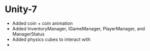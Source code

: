 # Unity-7

- Added coin + coin animation
- Added InventoryManager, IGameManager, PlayerManager, and ManagerStatus
- Added physics cubes to interact with
- 
